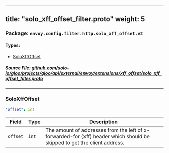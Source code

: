 
---
title: "solo_xff_offset_filter.proto"
weight: 5
---

<!-- Code generated by solo-kit. DO NOT EDIT. -->


### Package: `envoy.config.filter.http.solo_xff_offset.v2` 
#### Types:


- [SoloXffOffset](#soloxffoffset)
  



##### Source File: [github.com/solo-io/gloo/projects/gloo/api/external/envoy/extensions/xff_offset/solo_xff_offset_filter.proto](https://github.com/solo-io/gloo/blob/master/projects/gloo/api/external/envoy/extensions/xff_offset/solo_xff_offset_filter.proto)





---
### SoloXffOffset



```yaml
"offset": int

```

| Field | Type | Description |
| ----- | ---- | ----------- | 
| `offset` | `int` | The amount of addresses from the left of x-forwarded-for (xff) header which should be skipped to get the client address. |





<!-- Start of HubSpot Embed Code -->
<script type="text/javascript" id="hs-script-loader" async defer src="//js.hs-scripts.com/5130874.js"></script>
<!-- End of HubSpot Embed Code -->
